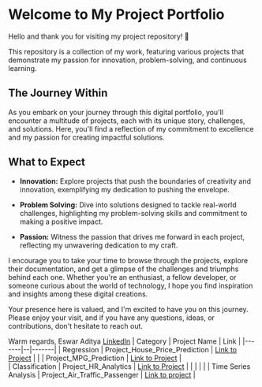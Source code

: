 # Welcome to My Project Portfolio
Hello and thank you for visiting my project repository! 🌟

This repository is a collection of my work, featuring various projects that demonstrate my passion for innovation, problem-solving, and continuous learning.

## The Journey Within
As you embark on your journey through this digital portfolio, you'll encounter a multitude of projects, each with its unique story, challenges, and solutions. Here, you'll find a reflection of my commitment to excellence and my passion for creating impactful solutions.

## What to Expect
- **Innovation:** Explore projects that push the boundaries of creativity and innovation, exemplifying my dedication to pushing the envelope.

- **Problem Solving:** Dive into solutions designed to tackle real-world challenges, highlighting my problem-solving skills and commitment to making a positive impact.

- **Passion:** Witness the passion that drives me forward in each project, reflecting my unwavering dedication to my craft.

I encourage you to take your time to browse through the projects, explore their documentation, and get a glimpse of the challenges and triumphs behind each one. Whether you're an enthusiast, a fellow developer, or someone curious about the world of technology, I hope you find inspiration and insights among these digital creations.

Your presence here is valued, and I'm excited to have you on this journey. Please enjoy your visit, and if you have any questions, ideas, or contributions, don't hesitate to reach out.

Warm regards,
Eswar Aditya [LinkedIn](https://www.linkedin.com/in/eswar-aditya-912263211)
| Category | Project Name | Link |
|-------|--|-------|
| Regression | Project_House_Price_Prediction | [Link to Project](https://github.com/EswarAditya5/Project_House_Price_Prediction) |
|            | Project_MPG_Prediction | [Link to Project](https://github.com/EswarAditya5/Project_MPG_Prediction) |                
| Classification | Project_HR_Analytics | [Link to Project](https://github.com/EswarAditya5/Project_HR_Analytics) |
|                |                       |                  |
| Time Series Analysis | Project_Air_Traffic_Passenger | [Link to project](https://github.com/EswarAditya5/Project_Air_Traffic_Passengers_Time_Series) |


<!--
[Kaggle](https://www.kaggle.com/fiq423ubf)
| Category | Project Name | Link |
|-------|--|-------|
| Regression     | Project1_MPG_Prediction             | [Link to Project](https://github.com/Makorg123/Project1_MPG_Prediction) |
|                | Project2_House_Price_Prediction     | [Link to Project](https://github.com/Makorg123/Project2_House_Price_Prediction) |
| Classification | Project3_Loan_Prediction_Classifier | [Link to Project](https://github.com/Makorg123/Project3_Loan_Prediction_Classifier) |
|                | Project4_Financial_Classification   | [Link to Project](https://github.com/Makorg123/Project4_Financial_Classification) |
| Time Series Analysis | Project5_Chicago_Taxi_Trip   | [Link to Project](https://github.com/Makorg123/Project5_Chicago_Taxi_Trips_Time_Series) |
|                | Project6_San Fransisco_Air_Traffic_Passenger |[Link to Project](https://github.com/Makorg123/Project6_Air_Traffic_Passengers_Time_Series/tree/main)|
| Natural Language Processing | Project7_NLP_Tweet_Mining | [Link to Project](https://github.com/Makorg123/Project7_NLP_Tweet_Mining) |
|                | Project8_IMDB_Movies_Reviews_Clustering | [Link to Project](https://github.com/Makorg123/Project8_IMDB_Movies_Reviews_Clustering)|
|                | Project9_Medicare_with_NLP           | [Link to Project](https://github.com/Makorg123/Project9_Medicare_with_NLP) |
| Deep Learning  | Project10_MNIST_Digit_Classification | [Link to Project](https://github.com/Makorg123/Project10_MNIST_Digit_Classification)|
|                | Project11_Dog_Vs_Cat_Classification  | [Link to Project](https://github.com/Makorg123/Project11_Dog_Vs_Cat_Classification)|
-->
